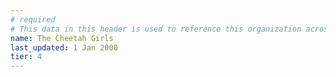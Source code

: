 ```yaml
---
# required
# This data in this header is used to reference this organization across the entire website. 
name: The Cheetah Girls
last_updated: 1 Jan 2000
tier: 4
---
```

